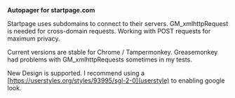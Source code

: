 
**Autopager for startpage.com**

Startpage uses subdomains to connect to their servers. GM_xmlhttpRequest is needed for cross-domain requests.
Working with POST requests for maximum privacy.

Current versions are stable for Chrome / Tampermonkey.
Greasemonkey had problems with GM_xmlhttpRequests sometimes in my tests.

New Design is supported. I recommend using a [https://userstyles.org/styles/93995/sgl-2-0](userstyle) to
enabling google look.
